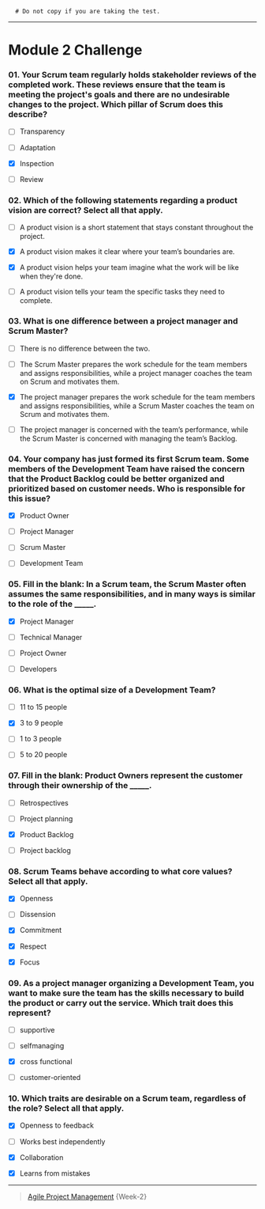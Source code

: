```
  # Do not copy if you are taking the test.
```
--- 

# Module 2 Challenge  


### 01. Your Scrum team regularly holds stakeholder reviews of the completed work. These reviews ensure that the team is meeting the project's goals and there are no undesirable changes to the project. Which pillar of Scrum does this describe?     
- [ ] Transparency     
- [ ] Adaptation     
- [x] Inspection     
- [ ] Review



### 02. Which of the following statements regarding a product vision are correct? Select all that apply.     
- [ ] A product vision is a short statement that stays constant throughout the project.     
- [x] A product vision makes it clear where your team’s boundaries are.     
- [x] A product vision helps your team imagine what the work will be like when they're done.     
- [ ] A product vision tells your team the specific tasks they need to complete.   



### 03. What is one difference between a project manager and Scrum Master?      
- [ ] There is no difference between the two.      
- [ ] The Scrum Master prepares the work schedule for the team members and assigns responsibilities, while a project manager coaches the team on Scrum and motivates them.      
- [x] The project manager prepares the work schedule for the team members and assigns responsibilities, while a Scrum Master coaches the team on Scrum and motivates them.      
- [ ] The project manager is concerned with the team’s performance, while the Scrum Master is concerned with managing the team’s Backlog.   



### 04. Your company has just formed its first Scrum team. Some members of the Development Team have raised the concern that the Product Backlog could be better organized and prioritized based on customer needs. Who is responsible for this issue?     
- [x] Product Owner      
- [ ] Project Manager      
- [ ] Scrum Master      
- [ ] Development Team  



### 05. Fill in the blank: In a Scrum team, the Scrum Master often assumes the same responsibilities, and in many ways is similar to the role of the _____.       
- [x] Project Manager      
- [ ] Technical Manager       
- [ ] Project Owner      
- [ ] Developers   



### 06. What is the optimal size of a Development Team?      
- [ ] 11 to 15 people      
- [x] 3 to 9 people      
- [ ] 1 to 3 people       
- [ ] 5 to 20 people   



### 07. Fill in the blank: Product Owners represent the customer through their ownership of the _____.       
- [ ] Retrospectives      
- [ ] Project planning      
- [x] Product Backlog       
- [ ] Project backlog    


### 08. Scrum Teams behave according to what core values? Select all that apply.      
- [x] Openness      
- [ ] Dissension      
- [x] Commitment      
- [x] Respect       
- [x] Focus    



### 09. As a project manager organizing a Development Team, you want to make sure the team has the skills necessary to build the product or carry out the service. Which trait does this represent?       
- [ ] supportive        
- [ ] selfmanaging        
- [x] cross functional        
- [ ] customer-oriented     



### 10. Which traits are desirable on a Scrum team, regardless of the role? Select all that apply.        
- [x] Openness to feedback        
- [ ] Works best independently        
- [x] Collaboration        
- [x] Learns from mistakes    


--- 
> [Agile Project Management](https://www.coursera.org/learn/agile-project-management/) {Week-2}
